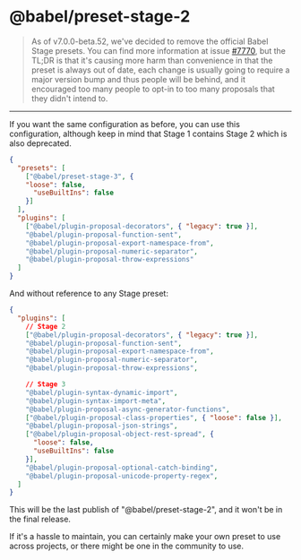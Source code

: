 # @babel/preset-stage-2

> As of v7.0.0-beta.52, we've decided to remove
the official Babel Stage presets. You can find more information
at issue [#7770](https://github.com/babel/babel/issues/7770), but
the TL;DR is that it's causing more harm than convenience in that
the preset is always out of date, each change is usually going to
require a major version bump and thus people will be behind,
and it encouraged too many people to opt-in to too many proposals
that they didn't intend to.

---

If you want the same configuration as before, you can use this configuration,
although keep in mind that Stage 1 contains Stage 2 which is also deprecated.

```json
{
  "presets": [
    ["@babel/preset-stage-3", {
    "loose": false,
      "useBuiltIns": false
    }]
  ],
  "plugins": [
    ["@babel/plugin-proposal-decorators", { "legacy": true }],
    "@babel/plugin-proposal-function-sent",
    "@babel/plugin-proposal-export-namespace-from",
    "@babel/plugin-proposal-numeric-separator",
    "@babel/plugin-proposal-throw-expressions"
  ]
}
```

And without reference to any Stage preset:

```json
{
  "plugins": [
    // Stage 2
    ["@babel/plugin-proposal-decorators", { "legacy": true }],
    "@babel/plugin-proposal-function-sent",
    "@babel/plugin-proposal-export-namespace-from",
    "@babel/plugin-proposal-numeric-separator",
    "@babel/plugin-proposal-throw-expressions",

    // Stage 3
    "@babel/plugin-syntax-dynamic-import",
    "@babel/plugin-syntax-import-meta",
    "@babel/plugin-proposal-async-generator-functions",
    ["@babel/plugin-proposal-class-properties", { "loose": false }],
    "@babel/plugin-proposal-json-strings",
    ["@babel/plugin-proposal-object-rest-spread", {
      "loose": false,
      "useBuiltIns": false
    }],
    "@babel/plugin-proposal-optional-catch-binding",
    "@babel/plugin-proposal-unicode-property-regex",
  ]
}
```

This will be the last publish of "@babel/preset-stage-2", and it won't be
in the final release.

If it's a hassle to maintain, you can certainly make your own preset to use
across projects, or there might be one in the community to use.
